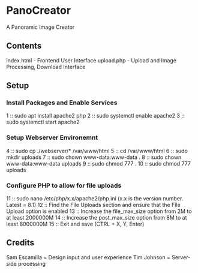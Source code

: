 # PanoCreator
A Panoramic Image Creator

## Contents
index.html - Frontend User Interface
upload.php - Upload and Image Processing, Download Interface

## Setup
### Install Packages and Enable Services
1  :: sudo apt install apache2 php
2  :: sudo systemctl enable apache2
3  :: sudo systemctl start apache2

### Setup Webserver Environemnt 
4  :: sudo cp ./webserver/* /var/www/html
5  :: cd /var/www/html
6  :: sudo mkdir uploads
7  :: sudo chown www-data:www-data . 
8  :: sudo chown www-data:www-data uploads
9  :: sudo chmod 777 .
10 :: sudo chmod 777 uploads

### Configure PHP to allow for file uploads
11 :: sudo nano /etc/php/x.x/apache2/php.ini (x.x is the version number. Latest = 8.1) 
12 :: Find the File Uploads section and ensure that the File Upload option is enabled
13 :: Increase the file_max_size option from 2M to at least 2000000M
14 :: Increase the post_max_size option from 8M to at least 8000000M
15 :: Exit and save (CTRL + X, Y, Enter) 

## Credits
Sam Escamilla = Design input and user experience
Tim Johnson   = Server-side processing
